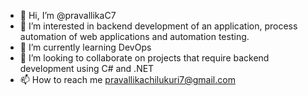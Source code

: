- 👋 Hi, I’m @pravallikaC7
- 👀 I’m interested in backend development of an application, process automation of web applications and automation testing.
- 🌱 I’m currently learning DevOps 
- 💞️ I’m looking to collaborate on projects that require backend development using C# and .NET
- 📫 How to reach me pravallikachilukuri7@gmail.com

<!---
pravallikaC7/pravallikaC7 is a ✨ special ✨ repository because its `README.md` (this file) appears on your GitHub profile.
You can click the Preview link to take a look at your changes.
--->

